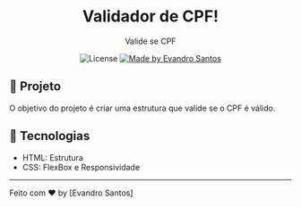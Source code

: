 <h1 align="center">
  Validador de CPF!
</h1>

<p align="center">Valide se CPF</p>

<p align="center">
  <img alt="License" src="https://img.shields.io/badge/license-MIT-191A1E">

  <a href="https://github.com/evandro-santos2020">
    <img alt="Made by Evandro Santos" src="https://img.shields.io/badge/Made%20by-Evandro%20Santos-191A1E">
  </a>


</p>


## 🚀 Projeto

O objetivo do projeto é criar uma estrutura que valide se o CPF é válido.

## 🔧 Tecnologias

- HTML: Estrutura
- CSS: FlexBox e Responsividade

---

Feito com ♥  by [Evandro Santos]

